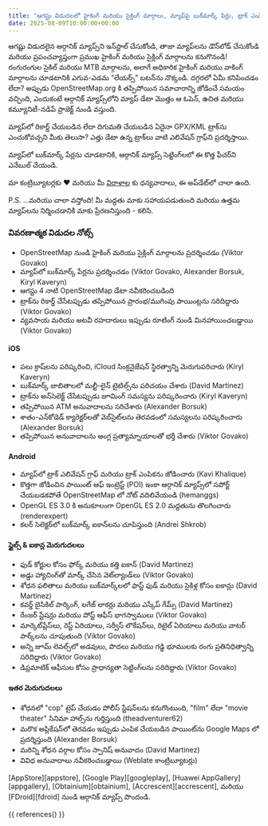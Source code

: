 ```yaml
---
title: "ఆగష్టు విడుదలలో హైకింగ్ మరియు సైక్లింగ్ మార్గాలు, మ్యాప్‌పై బుక్‌మార్క్ పేర్లు, ట్రాక్ ఎంపిక, ఎలివేషన్ గ్రాఫ్ మరియు మరిన్ని"
date: 2025-08-09T10:00:00+00:00
---
```


ఆగష్టు విడుదలైన ఆర్గానిక్ మ్యాప్స్‌ని ఇన్‌స్టాల్ చేసుకోండి, తాజా మ్యాప్‌లను డౌన్‌లోడ్ చేసుకోండి మరియు ప్రపంచవ్యాప్తంగా ప్రముఖ హైకింగ్ మరియు సైక్లింగ్ మార్గాలను కనుగొనండి! రంగురంగుల సైకిల్ మరియు MTB మార్గాలను, అలాగే అధికారిక హైకింగ్ మరియు వాకింగ్ మార్గాలను చూడటానికి ఎగువ-ఎడమ "లేయర్స్" బటన్‌ను నొక్కండి. దగ్గరలో ఏమీ కనిపించడం లేదా? అప్పుడు OpenStreetMap.org కి తప్పిపోయిన సమాచారాన్ని జోడించే సమయం వచ్చింది, ఎందుకంటే ఆర్గానిక్ మ్యాప్స్‌లోని మ్యాప్ డేటా మొత్తం ఆ ఓపెన్, ఉచిత మరియు కమ్యూనిటీ-నడిపే ప్రాజెక్ట్ నుండి వస్తుంది.

మ్యాప్‌లో రికార్డ్ చేయబడిన లేదా దిగుమతి చేయబడిన ఏదైనా GPX/KML ట్రాక్‌ను ఎంచుకోవచ్చని మీకు తెలుసా? ఎత్తు డేటా ఉన్న ట్రాక్‌లు వాటి ఎలివేషన్ గ్రాఫ్‌ని ప్రదర్శిస్తాయి.

మ్యాప్‌లో బుక్‌మార్క్ పేర్లను చూడటానికి, ఆర్గానిక్ మ్యాప్స్ సెట్టింగ్‌లలో ఈ కొత్త ఫీచర్‌ని ఎనేబుల్ చేయండి.

మా కంట్రిబ్యూటర్లకు ❤️ మరియు మీ [విరాళాల](@/donate/index.te.md) కు ధన్యవాదాలు, ఈ అప్‌డేట్‌లో చాలా ఉంది.

P.S. ...మరియు చాలా వస్తోంది! మీ మద్దతు మాకు సహాయపడుతుంది మరియు ఉత్తమ మ్యాప్‌లను నిర్మించడానికి మాకు ప్రేరణనిస్తుంది - కలిసి.

### వివరణాత్మక విడుదల నోట్స్

- OpenStreetMap నుండి హైకింగ్ మరియు సైక్లింగ్ మార్గాలను ప్రదర్శించడం (Viktor Govako)
- మ్యాప్‌లో బుక్‌మార్క్ పేర్లను ప్రదర్శించడం (Viktor Govako, Alexander Borsuk, Kiryl Kaveryn)
- ఆగస్టు 4 నాటి OpenStreetMap డేటా నవీకరించబడింది
- ట్రాక్‌ను రికార్డ్ చేసేటప్పుడు తప్పిపోయిన ప్రారంభ/ముగింపు పాయింట్లను సరిదిద్దారు (Viktor Govako)
- వ్యవసాయ మరియు అటవీ రహదారులు ఇప్పుడు రూటింగ్ నుండి మినహాయించబడ్డాయి (Viktor Govako)

#### iOS
- పలు క్రాష్‌లను పరిష్కరించి, iCloud సింక్రనైజేషన్ స్థిరత్వాన్ని మెరుగుపరిచారు (Kiryl Kaveryn)
- బుక్‌మార్క్ జాబితాలలో మల్టీ-లైన్ టైటిల్స్‌ను పరిచయం చేశారు (David Martinez)
- ట్రాక్‌ను అన్‌సెలెక్ట్ చేసేటప్పుడు జూమింగ్ సమస్యను పరిష్కరించారు (Kiryl Kaveryn)
- తప్పిపోయిన ATM అనువాదాలను సరిచేశారు (Alexander Borsuk)
- శాతం-ఎన్‌కోడెడ్ క్యారెక్టర్‌లతో వెబ్‌సైట్‌లను తెరవడంలో సమస్యలను పరిష్కరించారు (Alexander Borsuk)
- తప్పిపోయిన అనువాదాలను ఆంగ్ల ప్రత్యామ్నాయాలతో భర్తీ చేశారు (Viktor Govako)

#### Android
- మ్యాప్‌లో ట్రాక్ ఎలివేషన్ గ్రాఫ్ మరియు ట్రాక్ ఎంపికను జోడించారు (Kavi Khalique)
- కొత్తగా జోడించిన పాయింట్ ఆఫ్ ఇంట్రెస్ట్ (POI) ఇంకా ఆర్గానిక్ మ్యాప్స్‌లో సపోర్ట్ చేయబడకపోతే OpenStreetMap లో నోట్ వదిలివేయండి (hemanggs)
- OpenGL ES 3.0 కి అనుకూలంగా OpenGL ES 2.0 మద్దతును తొలగించారు (renderexpert)
- కలర్ సెలెక్టర్‌లో బుక్‌మార్క్ ఐకాన్‌లను చూపిస్తుంది (Andrei Shkrob)

#### స్టైల్స్ & ఐకాన్ల మెరుగుదలలు
- ఫుడ్ కోర్టుల కోసం ఫోర్క్ మరియు కత్తి ఐకాన్ (David Martinez)
- అడ్డు హ్యాచింగ్‌తో మార్క్ చేసిన వెట్‌ల్యాండ్‌లు (Viktor Govako)
- శోధన ఫలితాలు మరియు బుక్‌మార్క్‌లలో ఫాస్ట్ ఫుడ్ మరియు సైకిళ్ల కోసం ఐకాన్లు (David Martinez)
- కవర్డ్ బైసికిల్ పార్కింగ్, లగేజ్ లాకర్లు మరియు ఎస్కేప్ గేమ్స్ (David Martinez)
- రేంజర్ స్టేషన్లు మరియు పోస్ట్ ఆఫీస్ భాగస్వాములు (Viktor Govako)
- మార్కెట్‌ప్లేస్‌లు, రెస్ట్ ఏరియాలు, సర్వీస్ లొకేషన్‌లు, రిటైల్ ఏరియాలు మరియు వాటర్ పార్క్‌లను చూపుతుంది (Viktor Govako)
- అన్ని జూమ్ లెవల్స్‌లో అడవులు, పొదలు మరియు గడ్డి భూములకు రంగు ప్రతినిధిత్వాన్ని సరిదిద్దారు (Viktor Govako)
- డిప్లమాటిక్ ఆఫీసుల కోసం ప్రాధాన్యతా సెట్టింగ్‌లను సరిదిద్దారు (Viktor Govako)

#### ఇతర మెరుగుదలలు
- శోధనలో "cop" టైప్ చేయడం పోలీస్ స్టేషన్‌లను కనుగొంటుంది, "film" లేదా "movie theater" సినిమా హాల్స్‌ను గుర్తిస్తుంది (theadventurer62)
- మరొక అప్లికేషన్‌లో తెరవడం ఇప్పుడు ఎంపిక చేయబడిన పాయింట్‌ను Google Maps లో ప్రదర్శిస్తుంది (Alexander Borsuk)
- మరిన్ని శోధన వర్గాల కోసం స్పానిష్ అనువాదం (David Martinez)
- వివిధ అనువాదాలు నవీకరించబడ్డాయి (Weblate కాంట్రిబ్యూటర్లు)

[AppStore][appstore], [Google Play][googleplay], [Huawei AppGallery][appgallery], [Obtainium][obtainium], [Accrescent][accrescent], మరియు [FDroid][fdroid] నుండి ఆర్గానిక్ మ్యాప్స్ పొందండి.

{{ references() }}
